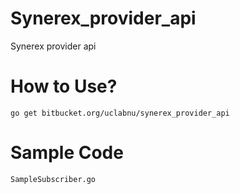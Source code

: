 # Synerex_provider_api
Synerex provider api

# How to Use?
`go get bitbucket.org/uclabnu/synerex_provider_api`

# Sample Code
`SampleSubscriber.go`